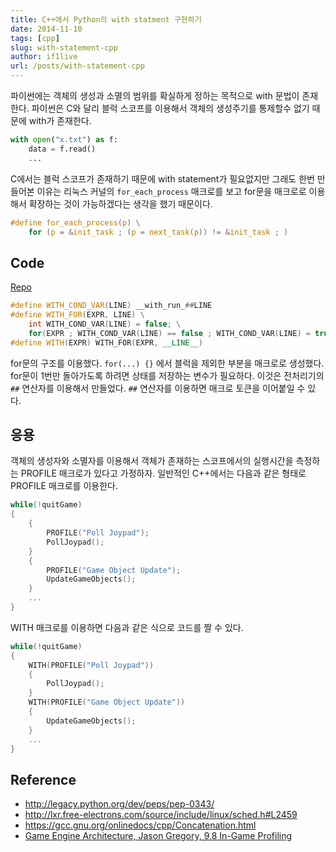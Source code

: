 ```yaml
---
title: C++에서 Python의 with statment 구현하기
date: 2014-11-10
tags: [cpp]
slug: with-statement-cpp
author: if1live
url: /posts/with-statement-cpp
---
```


파이썬에는 객체의 생성과 소멸의 범위를 확실하게 정하는 목적으로 with
문법이 존재한다. 파이썬은 C와 달리 블럭 스코프를 이용해서 객체의
생성주기를 통제할수 없기 때문에 with가 존재한다.

```python
with open("x.txt") as f:
    data = f.read()
    ...
```

C에서는 블럭 스코프가 존재하기 때문에 with statement가 필요없지만 그래도
한번 만들어본 이유는 리눅스 커널의 `for_each_process` 매크로를 보고
for문을 매크로로 이용해서 확장하는 것이 가능하겠다는 생각을 했기
때문이다.

```c
#define for_each_process(p) \
    for (p = &init_task ; (p = next_task(p)) != &init_task ; )
```

<!--adsense-->

## Code

[Repo]

```cpp
#define WITH_COND_VAR(LINE) __with_run_##LINE
#define WITH_FOR(EXPR, LINE) \
    int WITH_COND_VAR(LINE) = false; \
    for(EXPR ; WITH_COND_VAR(LINE) == false ; WITH_COND_VAR(LINE) = true)
#define WITH(EXPR) WITH_FOR(EXPR, __LINE__)
```

for문의 구조를 이용했다. `for(...) {}` 에서 블럭을 제외한 부분을
매크로로 생성했다. for문이 1번만 돌아가도록 하려면 상태를 저장하는
변수가 필요하다. 이것은 전처리기의 `##` 연산자를 이용해서 만들었다. `##`
연산자를 이용하면 매크로 토큰을 이어붙일 수 있다.

## 응용

객체의 생성자와 소멸자를 이용해서 객체가 존재하는 스코프에서의
실행시간을 측정하는 PROFILE 매크로가 있다고 가정하자. 일반적인 C++에서는
다음과 같은 형태로 PROFILE 매크로를 이용한다.

```cpp
while(!quitGame)
{
    {
        PROFILE("Poll Joypad");
        PollJoypad();
    }
    {
        PROFILE("Game Object Update");
        UpdateGameObjects();
    }
    ...
}
```

WITH 매크로를 이용하면 다음과 같은 식으로 코드를 짤 수 있다.

```cpp
while(!quitGame)
{
    WITH(PROFILE("Poll Joypad"))
    {
        PollJoypad();
    }
    WITH(PROFILE("Game Object Update"))
    {
        UpdateGameObjects();
    }
    ...
}
```

## Reference

* <http://legacy.python.org/dev/peps/pep-0343/>
* <http://lxr.free-electrons.com/source/include/linux/sched.h#L2459>
* <https://gcc.gnu.org/onlinedocs/cpp/Concatenation.html>
* [Game Engine Architecture, Jason Gregory, 9.8 In-Game Profiling](http://www.gameenginebook.com/)

[Repo]: https://gist.github.com/if1live/b0fcef916a744be25efe
